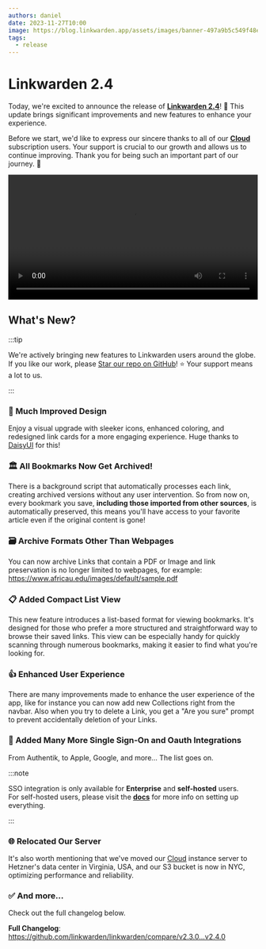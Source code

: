```yaml
---
authors: daniel
date: 2023-11-27T10:00
image: https://blog.linkwarden.app/assets/images/banner-497a9b5c549f48e5903f7eddf7bffa01.jpeg
tags:
  - release
---
```


# Linkwarden 2.4

Today, we're excited to announce the release of **[Linkwarden 2.4](https://github.com/linkwarden/linkwarden)**! 🥳 This update brings significant improvements and new features to enhance your experience.

Before we start, we'd like to express our sincere thanks to all of our **[Cloud](https://linkwarden.app/#pricing)** subscription users. Your support is crucial to our growth and allows us to continue improving. Thank you for being such an important part of our journey. 🚀

<!-- ![Launch image](/assets/v2.4/banner.jpeg) -->

<video controls width="100%">
  <source src="/assets/v2.4/demo_vid.mp4"/>
</video>

<!--truncate-->

## What's New?

:::tip

We're actively bringing new features to Linkwarden users around the globe. If you like our work, please [Star our repo on GitHub](https://github.com/linkwarden/linkwarden)! ⭐️ Your support means a lot to us.

:::

### 🎨 Much Improved Design

Enjoy a visual upgrade with sleeker icons, enhanced coloring, and redesigned link cards for a more engaging experience. Huge thanks to [DaisyUI](https://daisyui.com) for this!

### 🏛️ All Bookmarks Now Get Archived!

There is a background script that automatically processes each link, creating archived versions without any user intervention. So from now on, every bookmark you save, **including those imported from other sources**, is automatically preserved, this means you'll have access to your favorite article even if the original content is gone!

### 🗃️ Archive Formats Other Than Webpages

You can now archive Links that contain a PDF or Image and link preservation is no longer limited to webpages, for example: https://www.africau.edu/images/default/sample.pdf

### 📋 Added Compact List View

This new feature introduces a list-based format for viewing bookmarks. It's designed for those who prefer a more structured and straightforward way to browse their saved links. This view can be especially handy for quickly scanning through numerous bookmarks, making it easier to find what you're looking for.

### 👍 Enhanced User Experience

There are many improvements made to enhance the user experience of the app, like for instance you can now add new Collections right from the navbar. Also when you try to delete a Link, you get a "Are you sure" prompt to prevent accidentally deletion of your Links.

### 🔐 Added Many More Single Sign-On and Oauth Integrations

From Authentik, to Apple, Google, and more... The list goes on.

:::note

SSO integration is only available for **Enterprise** and **self-hosted** users. <br/>
For self-hosted users, please visit the **[docs](https://docs.linkwarden.app/self-hosting/sso-oauth)** for more info on setting up everything.

:::

### 🌐 Relocated Our Server

It's also worth mentioning that we've moved our [Cloud](https://linkwarden.app/#pricing) instance server to Hetzner's data center in Virginia, USA, and our S3 bucket is now in NYC, optimizing performance and reliability.

### ✅ And more...

Check out the full changelog below.

**Full Changelog**: https://github.com/linkwarden/linkwarden/compare/v2.3.0...v2.4.0
